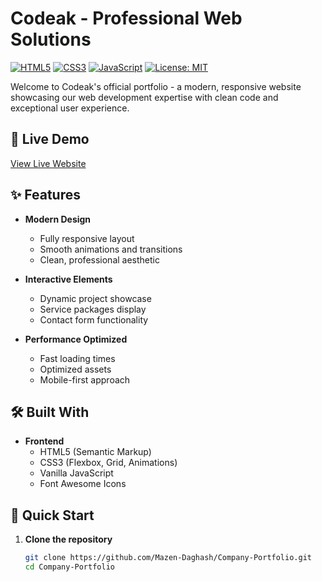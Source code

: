 # Codeak - Professional Web Solutions

[![HTML5](https://img.shields.io/badge/HTML5-E34F26?logo=html5&logoColor=white)](https://developer.mozilla.org/en-US/docs/Web/HTML)
[![CSS3](https://img.shields.io/badge/CSS3-1572B6?logo=css3&logoColor=white)](https://developer.mozilla.org/en-US/docs/Web/CSS)
[![JavaScript](https://img.shields.io/badge/JavaScript-F7DF1E?logo=javascript&logoColor=black)](https://developer.mozilla.org/en-US/docs/Web/JavaScript)
[![License: MIT](https://img.shields.io/badge/License-MIT-yellow.svg)](https://opensource.org/licenses/MIT)

Welcome to Codeak's official portfolio - a modern, responsive website showcasing our web development expertise with clean code and exceptional user experience.

## 🚀 Live Demo
[View Live Website](https://codeak.tech/)

## ✨ Features

- **Modern Design**
  - Fully responsive layout
  - Smooth animations and transitions
  - Clean, professional aesthetic

- **Interactive Elements**
  - Dynamic project showcase
  - Service packages display
  - Contact form functionality

- **Performance Optimized**
  - Fast loading times
  - Optimized assets
  - Mobile-first approach

## 🛠️ Built With

- **Frontend**
  - HTML5 (Semantic Markup)
  - CSS3 (Flexbox, Grid, Animations)
  - Vanilla JavaScript
  - Font Awesome Icons

## 🚀 Quick Start

1. **Clone the repository**
   ```bash
   git clone https://github.com/Mazen-Daghash/Company-Portfolio.git
   cd Company-Portfolio
